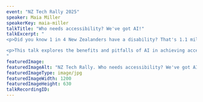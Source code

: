 ```yaml
---
event: "NZ Tech Rally 2025"
speaker: Maia Miller
speakerKey: maia-miller
talkTitle: "Who needs accessibility? We've got AI!"
talkExcerpt: "  
<p>Did you know 1 in 4 New Zealanders have a disability? That's 1.1 million people! Yet only 3% of kiwi organisations are meeting accessibility standards. Access is a key tenet in the culture and public sectors - can AI be the answer to making our digital assets more accessible? </p>

<p>This talk explores the benefits and pitfalls of AI in achieving accessibility. We'll look at real world cases of how AI can be used to help accessibility initiatives, and areas where we need to be weary. How can we leverage this new technology to increase access? Hint: it's not what you think!</p>
"
featuredImage: 
featuredImageAlt: "NZ Tech Rally. Who needs accessibility? We've got AI!. A talk by A talk by Maia Miller, Managing Director @ Aleph Accessibility. Friday 16th May 2025 @ Tākina, Wellington"
featuredImageType: image/jpg
featuredImageWidth: 1200
featuredImageHeight: 630
talkRecordingID:
---
```

